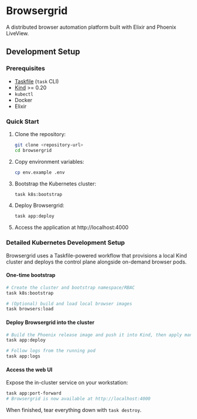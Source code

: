 # Browsergrid

A distributed browser automation platform built with Elixir and Phoenix LiveView.

## Development Setup

### Prerequisites 

- [Taskfile](https://taskfile.dev/#/installation) (`task` CLI)
- [Kind](https://kind.sigs.k8s.io/) >= 0.20
- `kubectl`
- Docker
- Elixir

### Quick Start

1. Clone the repository:
   ```bash
   git clone <repository-url>
   cd browsergrid
   ```

2. Copy environment variables:
   ```bash
   cp env.example .env
   ```

3. Bootstrap the Kubernetes cluster:
   ```bash
   task k8s:bootstrap
   ```

4. Deploy Browsergrid:
   ```bash
   task app:deploy
   ```

5. Access the application at http://localhost:4000

### Detailed Kubernetes Development Setup

Browsergrid uses a Taskfile-powered workflow that provisions a local Kind cluster and deploys the control plane alongside on-demand browser pods.

#### One-time bootstrap

```bash
# Create the cluster and bootstrap namespace/RBAC
task k8s:bootstrap

# (Optional) build and load local browser images
task browsers:load
```

#### Deploy Browsergrid into the cluster

```bash
# Build the Phoenix release image and push it into Kind, then apply manifests
task app:deploy

# Follow logs from the running pod
task app:logs
```

#### Access the web UI

Expose the in-cluster service on your workstation:

```bash
task app:port-forward
# Browsergrid is now available at http://localhost:4000
```

When finished, tear everything down with `task destroy`.
